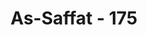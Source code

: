---
title: "As-Saffat - 175"
no: 175
arabic_no: ١٧٥
ayah: وَّاَبْصِرْهُمْۗ فَسَوْفَ يُبْصِرُوْنَ
translation: "dan perlihatkanlah kepada mereka, maka kelak mereka akan melihat (azab itu)."
tafsir: "Untuk mewujudkan kemenangan itu, Allah meminta Nabi Muhammad agar berpaling dari mereka. Maksudnya yaitu menunjukkan sikap tidak suka pada sikap pembangkangan mereka, tidak menghiraukan ancaman mereka, dan melanjutkan dakwah pada mereka dengan penuh tawakal kepada Allah, sebagaimana diperintahkan Allah dalam ayat lain:\n\nDan janganlah engkau (Muhammad) menuruti orang-orang kafir dan orang-orang munafik itu, janganlah engkau hiraukan gangguan mereka dan bertawakallah kepada Allah. Dan cukuplah Allah sebagai pelindung. (al-A.hzab/33: 48) \n\nDi samping diperintahkan berpaling, Nabi Muhammad juga diperintahkan untuk melihat perkembangan selanjutnya, yaitu menunggu, karena pertolongan Allah pasti datang. Pertolongan itu adalah takluknya kota Mekah, sebagaimana dinyatakan ayat berikut:\n\nApabila telah datang pertolongan Allah dan kemenangan, dan engkau melihat manusia berbondong-bondong masuk agama Allah, maka bertasbihlah dalam dengan Tuhanmu dan mohonlah ampunan kepada-Nya. Sungguh, Dia Maha Penerima tobat. (an-Nashr/110: 1-3)\n\nMereka juga akan melihat perkembangan dan menunggu. Tetapi yang mereka tunggu hanyalah kekalahan."
---